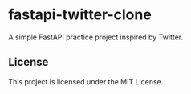 # fastapi-twitter-clone

A simple FastAPI practice project inspired by Twitter.

## License

This project is licensed under the MIT License.
